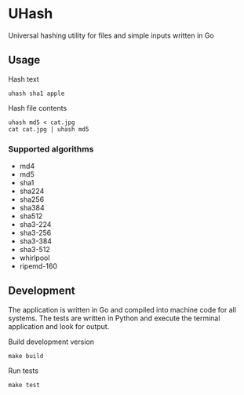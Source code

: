 # UHash

Universal hashing utility for files and simple inputs written in Go

## Usage

Hash text

```
uhash sha1 apple
```

Hash file contents

```
uhash md5 < cat.jpg
cat cat.jpg | uhash md5
```

### Supported algorithms

- md4
- md5
- sha1
- sha224
- sha256
- sha384
- sha512
- sha3-224
- sha3-256
- sha3-384
- sha3-512
- whirlpool
- ripemd-160

## Development

The application is written in Go and compiled into machine code for all systems. The tests are written in Python and execute the terminal application and look for output.

Build development version

```
make build
```

Run tests

```
make test
```
